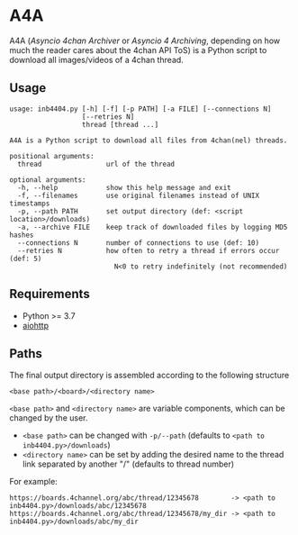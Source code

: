 # A4A

A4A (*Asyncio 4chan Archiver* or *Asyncio 4 Archiving*, depending on how much the reader cares about the 4chan API ToS) is a Python script to download all images/videos of a 4chan thread.

## Usage

```
usage: inb4404.py [-h] [-f] [-p PATH] [-a FILE] [--connections N]
                  [--retries N]
                  thread [thread ...]

A4A is a Python script to download all files from 4chan(nel) threads.

positional arguments:
  thread                url of the thread

optional arguments:
  -h, --help            show this help message and exit
  -f, --filenames       use original filenames instead of UNIX timestamps
  -p, --path PATH       set output directory (def: <script location>/downloads)
  -a, --archive FILE    keep track of downloaded files by logging MD5 hashes
  --connections N       number of connections to use (def: 10)
  --retries N           how often to retry a thread if errors occur (def: 5)
                          N<0 to retry indefinitely (not recommended)
```

## Requirements

* Python >= 3.7
* [aiohttp](https://aiohttp.readthedocs.io/en/stable/)

## Paths

The final output directory is assembled according to the following structure

```
<base path>/<board>/<directory name>
```

`<base path>` and `<directory name>` are variable components, which can be changed by the user.

 * `<base path>` can be changed with `-p/--path` (defaults to `<path to inb4404.py>/downloads`)
 * `<directory name>` can be set by adding the desired name to the thread link separated by another "/" (defaults to thread number)

For example:

```
https://boards.4channel.org/abc/thread/12345678        -> <path to inb4404.py>/downloads/abc/12345678
https://boards.4channel.org/abc/thread/12345678/my_dir -> <path to inb4404.py>/downloads/abc/my_dir
```